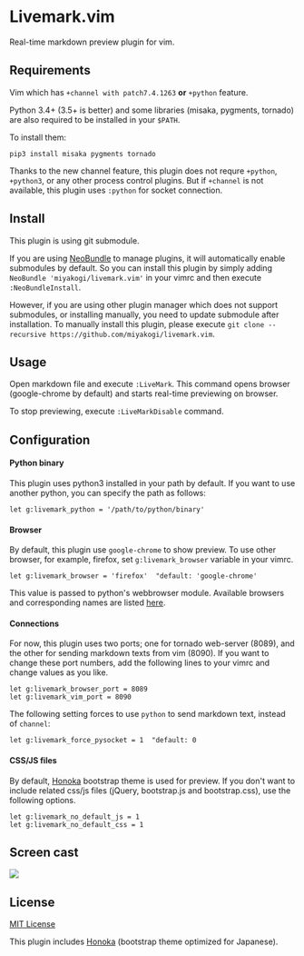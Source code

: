 # Livemark.vim

Real-time markdown preview plugin for vim.

## Requirements

Vim which has `+channel with patch7.4.1263` **or** `+python` feature.

Python 3.4+ (3.5+ is better) and some libraries (misaka, pygments, tornado) are also required to be installed in your `$PATH`.

To install them:

```
pip3 install misaka pygments tornado
```

Thanks to the new channel feature, this plugin does not requre `+python`, `+python3`, or any other process control plugins.
But if `+channel` is not available, this plugin uses `:python` for socket connection.

## Install

This plugin is using git submodule.

If you are using [NeoBundle](https://github.com/Shougo/neobundle.vim) to manage plugins, it will automatically enable submodules by default. So you can install this plugin by simply adding `NeoBundle 'miyakogi/livemark.vim'` in your vimrc and then execute `:NeoBundleInstall`.

However, if you are using other plugin manager which does not support submodules, or installing manually, you need to update submodule after installation. To manually install this plugin, please execute `git clone --recursive https://github.com/miyakogi/livemark.vim`.

## Usage

Open markdown file and execute `:LiveMark`.
This command opens browser (google-chrome by default) and starts real-time previewing on browser.

To stop previewing, execute `:LiveMarkDisable` command.

## Configuration

#### Python binary

This plugin uses python3 installed in your path by default.
If you want to use another python, you can specify the path as follows:

```vim
let g:livemark_python = '/path/to/python/binary'
```

#### Browser

By default, this plugin use `google-chrome` to show preview.
To use other browser, for example, firefox, set `g:livemark_browser` variable in your vimrc.

```vim
let g:livemark_browser = 'firefox'  "default: 'google-chrome'
```

This value is passed to python's webbrowser module.
Available browsers and corresponding names are listed [here](https://docs.python.org/3/library/webbrowser.html#webbrowser.register).

#### Connections

For now, this plugin uses two ports; one for tornado web-server (8089), and the other for sending markdown texts from vim (8090).
If you want to change these port numbers, add the following lines to your vimrc and change values as you like.

```vim
let g:livemark_browser_port = 8089
let g:livemark_vim_port = 8090
```

The following setting forces to use `python` to send markdown text, instead of `channel`:

```vim
let g:livemark_force_pysocket = 1  "default: 0
```

#### CSS/JS files

By default, [Honoka](http://honokak.osaka/) bootstrap theme is used for preview. If you don't want to include related css/js files (jQuery, bootstrap.js and bootstrap.css), use the following options.

```vim
let g:livemark_no_default_js = 1
let g:livemark_no_default_css = 1
```

## Screen cast

<img src="https://raw.githubusercontent.com/miyakogi/livemark.vim/master/sample.gif">

## License

[MIT License](https://github.com/miyakogi/livemark.vim/blob/master/LICENSE)

This plugin includes [Honoka](http://honokak.osaka/) (bootstrap theme optimized for Japanese).
